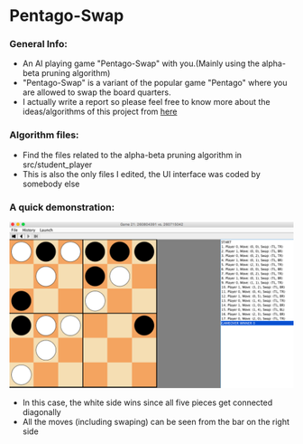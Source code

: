 # Pentago-Swap

### General Info:
* An AI playing game "Pentago-Swap" with you.(Mainly using the alpha-beta pruning algorithm)
* "Pentago-Swap" is a variant of the popular game "Pentago" where you are allowed to swap the board quarters. 
* I actually write a report so please feel free to know more about the ideas/algorithms of this project from [here](https://github.com/YuzhouGuo/Pentago-Swap/blob/master/Report_260715042.pdf)

### Algorithm files:
* Find the files related to the alpha-beta pruning algorithm in src/student_player
* This is also the only files I edited, the UI interface was coded by somebody else

### A quick demonstration:

   ![alt text](https://github.com/YuzhouGuo/Pentago-Swap/blob/master/screenshot.PNG)
   * In this case, the white side wins since all five pieces get connected diagonally
   * All the moves (including swaping) can be seen from the bar on the right side
